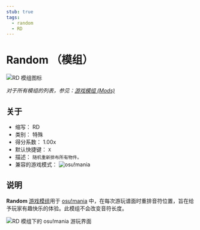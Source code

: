 ```yaml
---
stub: true
tags:
  - random
  - RD
---
```


# Random （模组）

![RD 模组图标](/wiki/shared/mods/RD.png "Random (RD) 模组图标")

*对于所有模组的列表，参见：[游戏模组 (Mods)](/wiki/Gameplay/Game_modifier)*

## 关于

- 缩写： RD
- 类别： 特殊
- 得分系数： 1.00x
- 默认快捷键： `X`
- 描述： `随机重新排布所有物件。`
- 兼容的游戏模式： ![][osu!mania]

## 说明

**Random** [游戏模组](/wiki/Gameplay/Game_modifier)用于 [osu!mania](/wiki/Game_mode/osu!mania) 中，在每次游玩谱面时重排音符位置，旨在给予玩家有趣快乐的体验。此模组不会改变音符长度。

![RD 模组下的 osu!mania 游玩界面](img/RD-comparison-mania.jpg "osu!mania 正常游玩（左图）与 Random 模组启用后（右图）的界面对比")

[osu!mania]: /wiki/shared/mode/mania.png "osu!mania"
